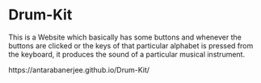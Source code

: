 # Drum-Kit
This is a Website which basically has some buttons and whenever the buttons are clicked or the keys of that particular alphabet is pressed from the keyboard, it produces the sound of a particular musical instrument.
<p> https://antarabanerjee.github.io/Drum-Kit/ </p>
